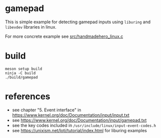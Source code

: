 # gamepad

This is simple example for detecting gamepad inputs using `liburing` and `libevdev` libraries in linux.

For more concrete example see [src/handmadehero_linux.c](https://github.com/e2dk4r/handmadehero/blob/0033e92f90ae6297ce1a281694cd39302f47c206/src/handmadehero_linux.c#L303)

# build

```
meson setup build
ninja -C build
./build/gamepad
```

# references

- see chapter "5. Event interface" in https://www.kernel.org/doc/Documentation/input/input.txt
- see https://www.kernel.org/doc/Documentation/input/gamepad.txt
- see the key codes included in `/usr/include/linux/input-event-codes.h`
- see https://unixism.net/loti/tutorial/index.html for liburing examples
